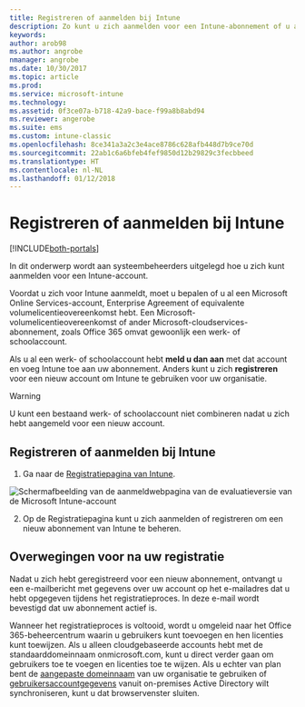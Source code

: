 ```yaml
---
title: Registreren of aanmelden bij Intune
description: Zo kunt u zich aanmelden voor een Intune-abonnement of u aanmelden om met uw abonnement aan de slag te gaan
keywords: 
author: arob98
ms.author: angrobe
nmanager: angrobe
ms.date: 10/30/2017
ms.topic: article
ms.prod: 
ms.service: microsoft-intune
ms.technology: 
ms.assetid: 0f3ce07a-b718-42a9-bace-f99a8b8abd94
ms.reviewer: angerobe
ms.suite: ems
ms.custom: intune-classic
ms.openlocfilehash: 8ce341a3a2c3e4ace8786c628afb448d7b9ce70d
ms.sourcegitcommit: 22ab1c6a6bfeb4fef9850d12b29829c3fecbbeed
ms.translationtype: HT
ms.contentlocale: nl-NL
ms.lasthandoff: 01/12/2018
---
```

# <a name="sign-up-or-sign-in-to-intune"></a>Registreren of aanmelden bij Intune

[!INCLUDE[both-portals](./includes/note-for-both-portals.md)]

In dit onderwerp wordt aan systeembeheerders uitgelegd hoe u zich kunt aanmelden voor een Intune-account.

Voordat u zich voor Intune aanmeldt, moet u bepalen of u al een Microsoft Online Services-account, Enterprise Agreement of equivalente volumelicentieovereenkomst hebt. Een Microsoft-volumelicentieovereenkomst of ander Microsoft-cloudservices-abonnement, zoals Office 365 omvat gewoonlijk een werk- of schoolaccount.

Als u al een werk- of schoolaccount hebt **meld u dan aan** met dat account en voeg Intune toe aan uw abonnement. Anders kunt u zich **registreren** voor een nieuw account om Intune te gebruiken voor uw organisatie.

>[!WARNING]
>U kunt een bestaand werk- of schoolaccount niet combineren nadat u zich hebt aangemeld voor een nieuw account.

## <a name="how-to-sign-up-or-sign-in-to-intune"></a>Registreren of aanmelden bij Intune

1.  Ga naar de [Registratiepagina van Intune](https://portal.office.com/Signup/Signup.aspx?OfferId=40BE278A-DFD1-470a-9EF7-9F2596EA7FF9&dl=INTUNE_A&ali=1#0%20).

  ![Schermafbeelding van de aanmeldwebpagina van de evaluatieversie van de Microsoft Intune-account](./media/account-sign-up-site.png)

2.  Op de Registratiepagina kunt u zich aanmelden of registreren om een nieuw abonnement van Intune te beheren.

## <a name="post-sign-up-considerations"></a>Overwegingen voor na uw registratie
Nadat u zich hebt geregistreerd voor een nieuw abonnement, ontvangt u een e-mailbericht met gegevens over uw account op het e-mailadres dat u hebt opgegeven tijdens het registratieproces. In deze e-mail wordt bevestigd dat uw abonnement actief is.

Wanneer het registratieproces is voltooid, wordt u omgeleid naar het Office 365-beheercentrum waarin u gebruikers kunt toevoegen en hen licenties kunt toewijzen. Als u alleen cloudgebaseerde accounts hebt met de standaarddomeinnaam onmicrosoft.com, kunt u direct verder gaan om gebruikers toe te voegen en licenties toe te wijzen. Als u echter van plan bent de [aangepaste domeinnaam](custom-domain-name-configure.md) van uw organisatie te gebruiken of [gebruikersaccountgegevens](users-add.md#sync-active-directory-and-add-users-to-intune) vanuit on-premises Active Directory wilt synchroniseren, kunt u dat browservenster sluiten.
